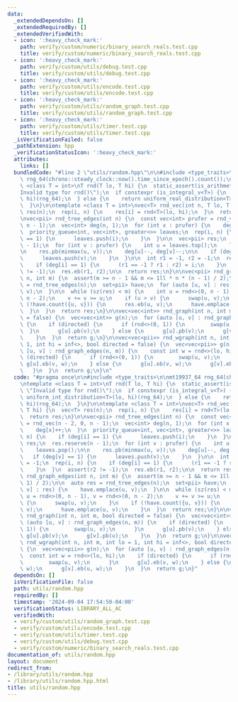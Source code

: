 ```yaml
---
data:
  _extendedDependsOn: []
  _extendedRequiredBy: []
  _extendedVerifiedWith:
  - icon: ':heavy_check_mark:'
    path: verify/custom/numeric/binary_search_reals.test.cpp
    title: verify/custom/numeric/binary_search_reals.test.cpp
  - icon: ':heavy_check_mark:'
    path: verify/custom/utils/debug.test.cpp
    title: verify/custom/utils/debug.test.cpp
  - icon: ':heavy_check_mark:'
    path: verify/custom/utils/encode.test.cpp
    title: verify/custom/utils/encode.test.cpp
  - icon: ':heavy_check_mark:'
    path: verify/custom/utils/random_graph.test.cpp
    title: verify/custom/utils/random_graph.test.cpp
  - icon: ':heavy_check_mark:'
    path: verify/custom/utils/timer.test.cpp
    title: verify/custom/utils/timer.test.cpp
  _isVerificationFailed: false
  _pathExtension: hpp
  _verificationStatusIcon: ':heavy_check_mark:'
  attributes:
    links: []
  bundledCode: "#line 2 \"utils/random.hpp\"\n\n#include <type_traits>\n\nmt19937_64\
    \ rng_64(chrono::steady_clock::now().time_since_epoch().count());\n\ntemplate\
    \ <class T = int>\nT rnd(T lo, T hi) {\n  static_assert(is_arithmetic_v<T>, \"\
    Invalid type for rnd()\");\n  if constexpr (is_integral_v<T>) {\n    return uniform_int_distribution<T>(lo,\
    \ hi)(rng_64);\n  } else {\n    return uniform_real_distribution<T>(lo, hi)(rng_64);\n\
    \  }\n}\n\ntemplate <class T = int>\nvec<T> rnd_vec(int n, T lo, T hi) {\n  vec<T>\
    \ res(n);\n  rep(i, n) {\n    res[i] = rnd<T>(lo, hi);\n  }\n  return res;\n}\n\
    \nvec<pii> rnd_tree_edges(int n) {\n  const vec<int> prufer = rnd_vec(n - 2, 0,\
    \ n - 1);\n  vec<int> deg(n, 1);\n  for (int x : prufer) {\n    deg[x]++;\n  }\n\
    \  priority_queue<int, vec<int>, greater<>> leaves;\n  rep(i, n) {\n    if (deg[i]\
    \ == 1) {\n      leaves.push(i);\n    }\n  }\n\n  vec<pii> res;\n  res.reserve(n\
    \ - 1);\n  for (int v : prufer) {\n    int u = leaves.top();\n    leaves.pop();\n\
    \n    res.pb(minmax(u, v));\n    deg[u]--, deg[v]--;\n\n    if (deg[v] == 1) {\n\
    \      leaves.push(v);\n    }\n  }\n\n  int r1 = -1, r2 = -1;\n  rep(i, n) {\n\
    \    if (deg[i] == 1) {\n      (r1 == -1 ? r1 : r2) = i;\n    }\n  }\n  assert(r2\
    \ != -1);\n  res.eb(r1, r2);\n\n  return res;\n}\n\nvec<pii> rnd_graph_edges(int\
    \ n, int m) {\n  assert(m >= n - 1 && m <= 1ll * n * (n - 1) / 2);\n\n  auto res\
    \ = rnd_tree_edges(n);\n  set<pii> have;\n  for (auto [u, v] : res) {\n    have.emplace(u,\
    \ v);\n  }\n\n  while (sz(res) < m) {\n    int u = rnd<>(0, n - 1), v = rnd<>(0,\
    \ n - 2);\n    v += v >= u;\n    if (u > v) {\n      swap(u, v);\n    }\n    if\
    \ (!have.count({u, v})) {\n      res.eb(u, v);\n      have.emplace(u, v);\n  \
    \  }\n  }\n  return res;\n}\n\nvec<vec<int>> rnd_graph(int n, int m, bool directed\
    \ = false) {\n  vec<vec<int>> g(n);\n  for (auto [u, v] : rnd_graph_edges(n, m))\
    \ {\n    if (directed) {\n      if (rnd<>(0, 1)) {\n        swap(u, v);\n    \
    \  }\n      g[u].pb(v);\n    } else {\n      g[u].pb(v);\n      g[v].pb(u);\n\
    \    }\n  }\n  return g;\n}\n\nvec<vec<pii>> rnd_wgraph(int n, int m, int lo =\
    \ 1, int hi = inf<>, bool directed = false) {\n  vec<vec<pii>> g(n);\n  for (auto\
    \ [u, v] : rnd_graph_edges(n, m)) {\n    const int w = rnd<>(lo, hi);\n    if\
    \ (directed) {\n      if (rnd<>(0, 1)) {\n        swap(u, v);\n      }\n     \
    \ g[u].eb(v, w);\n    } else {\n      g[u].eb(v, w);\n      g[v].eb(u, w);\n \
    \   }\n  }\n  return g;\n}\n"
  code: "#pragma once\n\n#include <type_traits>\n\nmt19937_64 rng_64(chrono::steady_clock::now().time_since_epoch().count());\n\
    \ntemplate <class T = int>\nT rnd(T lo, T hi) {\n  static_assert(is_arithmetic_v<T>,\
    \ \"Invalid type for rnd()\");\n  if constexpr (is_integral_v<T>) {\n    return\
    \ uniform_int_distribution<T>(lo, hi)(rng_64);\n  } else {\n    return uniform_real_distribution<T>(lo,\
    \ hi)(rng_64);\n  }\n}\n\ntemplate <class T = int>\nvec<T> rnd_vec(int n, T lo,\
    \ T hi) {\n  vec<T> res(n);\n  rep(i, n) {\n    res[i] = rnd<T>(lo, hi);\n  }\n\
    \  return res;\n}\n\nvec<pii> rnd_tree_edges(int n) {\n  const vec<int> prufer\
    \ = rnd_vec(n - 2, 0, n - 1);\n  vec<int> deg(n, 1);\n  for (int x : prufer) {\n\
    \    deg[x]++;\n  }\n  priority_queue<int, vec<int>, greater<>> leaves;\n  rep(i,\
    \ n) {\n    if (deg[i] == 1) {\n      leaves.push(i);\n    }\n  }\n\n  vec<pii>\
    \ res;\n  res.reserve(n - 1);\n  for (int v : prufer) {\n    int u = leaves.top();\n\
    \    leaves.pop();\n\n    res.pb(minmax(u, v));\n    deg[u]--, deg[v]--;\n\n \
    \   if (deg[v] == 1) {\n      leaves.push(v);\n    }\n  }\n\n  int r1 = -1, r2\
    \ = -1;\n  rep(i, n) {\n    if (deg[i] == 1) {\n      (r1 == -1 ? r1 : r2) = i;\n\
    \    }\n  }\n  assert(r2 != -1);\n  res.eb(r1, r2);\n\n  return res;\n}\n\nvec<pii>\
    \ rnd_graph_edges(int n, int m) {\n  assert(m >= n - 1 && m <= 1ll * n * (n -\
    \ 1) / 2);\n\n  auto res = rnd_tree_edges(n);\n  set<pii> have;\n  for (auto [u,\
    \ v] : res) {\n    have.emplace(u, v);\n  }\n\n  while (sz(res) < m) {\n    int\
    \ u = rnd<>(0, n - 1), v = rnd<>(0, n - 2);\n    v += v >= u;\n    if (u > v)\
    \ {\n      swap(u, v);\n    }\n    if (!have.count({u, v})) {\n      res.eb(u,\
    \ v);\n      have.emplace(u, v);\n    }\n  }\n  return res;\n}\n\nvec<vec<int>>\
    \ rnd_graph(int n, int m, bool directed = false) {\n  vec<vec<int>> g(n);\n  for\
    \ (auto [u, v] : rnd_graph_edges(n, m)) {\n    if (directed) {\n      if (rnd<>(0,\
    \ 1)) {\n        swap(u, v);\n      }\n      g[u].pb(v);\n    } else {\n     \
    \ g[u].pb(v);\n      g[v].pb(u);\n    }\n  }\n  return g;\n}\n\nvec<vec<pii>>\
    \ rnd_wgraph(int n, int m, int lo = 1, int hi = inf<>, bool directed = false)\
    \ {\n  vec<vec<pii>> g(n);\n  for (auto [u, v] : rnd_graph_edges(n, m)) {\n  \
    \  const int w = rnd<>(lo, hi);\n    if (directed) {\n      if (rnd<>(0, 1)) {\n\
    \        swap(u, v);\n      }\n      g[u].eb(v, w);\n    } else {\n      g[u].eb(v,\
    \ w);\n      g[v].eb(u, w);\n    }\n  }\n  return g;\n}"
  dependsOn: []
  isVerificationFile: false
  path: utils/random.hpp
  requiredBy: []
  timestamp: '2024-09-04 17:54:50-04:00'
  verificationStatus: LIBRARY_ALL_AC
  verifiedWith:
  - verify/custom/utils/random_graph.test.cpp
  - verify/custom/utils/encode.test.cpp
  - verify/custom/utils/timer.test.cpp
  - verify/custom/utils/debug.test.cpp
  - verify/custom/numeric/binary_search_reals.test.cpp
documentation_of: utils/random.hpp
layout: document
redirect_from:
- /library/utils/random.hpp
- /library/utils/random.hpp.html
title: utils/random.hpp
---
```

